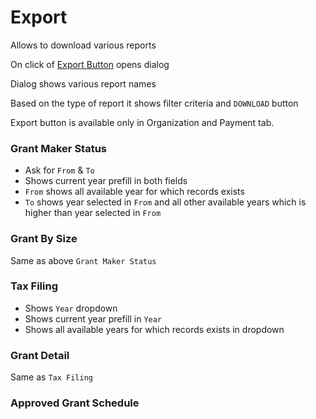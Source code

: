 # Export

Allows to download various reports

On click of [Export Button](https://gallery.io/projects/MCHbtQVoQ2HCZfBS-vT-eRyP/files/MCEJu8Y2hyDScRkv6XLzVsE91P-HCBSaGtU) opens dialog

Dialog shows various report names

Based on the type of report it shows filter criteria and `DOWNLOAD` button 

Export button is available only in Organization and Payment tab.

### Grant Maker Status 

- Ask for `From` & `To`
- Shows current year prefill in both fields
- `From`  shows all available year for which records exists
- `To`  shows year selected in `From` and all other available years which is higher than year selected in `From`

### Grant By Size

Same as above `Grant Maker Status`

### Tax Filing

- Shows `Year` dropdown
- Shows current year prefill in `Year`
- Shows all available years for which records exists in dropdown

### Grant Detail

Same as `Tax Filing`

### Approved Grant Schedule

